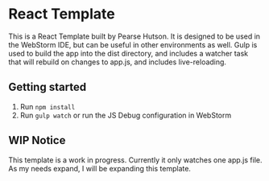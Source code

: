 # React Template

This is a React Template built by Pearse Hutson. It is designed to be used in the WebStorm IDE, but can be useful in other environments as well. Gulp is used to build the app into the dist directory, and includes a watcher task that will rebuild on changes to app.js, and includes live-reloading.
 
## Getting started
1. Run `npm install`
2. Run `gulp watch` or run the JS Debug configuration in WebStorm

## WIP Notice
This template is a work in progress. Currently it only watches one app.js file. As my needs expand, I will be expanding this template.